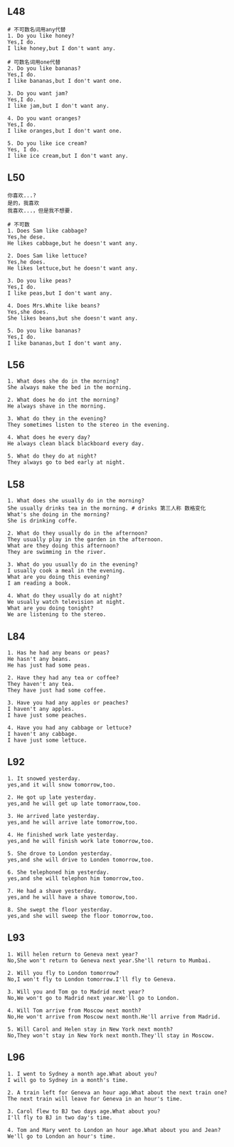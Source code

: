 

## L48

	# 不可数名词用any代替
	1. Do you like honey?
	Yes,I do.
	I like honey,but I don't want any.

	# 可数名词用one代替
	2. Do you like bananas?
	Yes,I do.
	I like bananas,but I don't want one.

	3. Do you want jam?
	Yes,I do.
	I like jam,but I don't want any.

	4. Do you want oranges?
	Yes,I do.
	I like oranges,but I don't want one.

	5. Do you like ice cream?
	Yes, I do.
	I like ice cream,but I don't want any.

## L50

	你喜欢...?
	是的，我喜欢
	我喜欢...，但是我不想要.

	# 不可数
	1. Does Sam like cabbage?
	Yes,he dese.
	He likes cabbage,but he doesn't want any.

	2. Does Sam like lettuce?
	Yes,he does.
	He likes lettuce,but he doesn't want any.

	3. Do you like peas?
	Yes,I do.
	I like peas,but I don't want any.

	4. Does Mrs.White like beans?
	Yes,she does.
	She likes beans,but she doesn't want any.

	5. Do you like bananas?
	Yes,I do.
	I like bananas,but I don't want any.

## L56

	1. What does she do in the morning?
	She always make the bed in the morning.

	2. What does he do int the morning?
	He always shave in the morning.

	3. What do they in the evening?
	They sometimes listen to the stereo in the evening.

	4. What does he every day?
	He always clean black blackboard every day.

	5. What do they do at night?
	They always go to bed early at night.

## L58
	1. What does she usually do in the morning?
	She usually drinks tea in the morning. # drinks 第三人称 数格变化
	What's she doing in the morning?
	She is drinking coffe.

	2. What do they usually do in the afternoon?
	They usually play in the garden in the afternoon.
	What are they doing this afternoon?
	They are swimming in the river.

	3. What do you usually do in the evening?
	I usually cook a meal in the evening.
	What are you doing this evening?
	I am reading a book.

	4. What do they usually do at night?
	We usually watch television at night.
	What are you doing tonight?
	We are listening to the stereo.

## L84

	1. Has he had any beans or peas?
	He hasn't any beans.
	He has just had some peas.

	2. Have they had any tea or coffee?
	They haven't any tea.
	They have just had some coffee.

	3. Have you had any apples or peaches?
	I haven't any apples.
	I have just some peaches.

	4. Have you had any cabbage or lettuce?
	I haven't any cabbage.
	I have just some lettuce.

## L92
	1. It snowed yesterday.
	yes,and it will snow tomorrow,too.

	2. He got up late yesterday.
	yes,and he will get up late tomorraow,too.

	3. He arrived late yesterday.
	yes,and he will arrive late tomorrow,too.

	4. He finished work late yesterday.
	yes,and he will finish work late tomorrow,too.

	5. She drove to London yesterday.
	yes,and she will drive to Londen tomorrow,too.

	6. She telephoned him yesterday.
	yes,and she will telephon him tomorrow,too.

	7. He had a shave yesterday.
	yes,and he will have a shave tomorow,too.

	8. She swept the floor yesterday.
	yes,and she will sweep the floor tomorrow,too.

## L93
	1. Will helen return to Geneva next year?
	No,She won't return to Geneva next year.She'll return to Mumbai.

	2. Will you fly to London tomorrow?
	No,I won't fly to London tomorrow.I'll fly to Geneva.

	3. Will you and Tom go to Madrid next year?
	No,We won't go to Madrid next year.We'll go to London.

	4. Will Tom arrive from Moscow next month?
	No,He won't arrive from Moscow next month.He'll arrive from Madrid.

	5. Will Carol and Helen stay in New York next month?
	No,They won't stay in New York next month.They'll stay in Moscow.

## L96

	1. I went to Sydney a month age.What about you?
	I will go to Sydney in a month's time.

	2. A train left for Geneva an hour ago.What about the next train one?
	The next train will leave for Geneva in an hour's time.

	3. Carol flew to BJ two days age.What about you?
	I'll fly to BJ in two day's time.

	4. Tom and Mary went to London an hour age.What about you and Jean?
	We'll go to London an hour's time.

